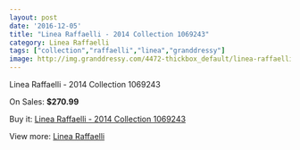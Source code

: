 ```yaml
---
layout: post
date: '2016-12-05'
title: "Linea Raffaelli - 2014 Collection 1069243"
category: Linea Raffaelli
tags: ["collection","raffaelli","linea","granddressy"]
image: http://img.granddressy.com/4472-thickbox_default/linea-raffaelli-2014-collection-1069243.jpg
---
```

Linea Raffaelli - 2014 Collection 1069243

On Sales: **$270.99**
<a href="https://www.granddressy.com/en/linea-raffaelli/3823-linea-raffaelli-2014-collection-1069243.html"><amp-img layout="responsive" width="600" height="600" src="//img.granddressy.com/4472-thickbox_default/linea-raffaelli-2014-collection-1069243.jpg" alt="Linea Raffaelli - 2014 Collection 1069243 0" /></a>

Buy it: [Linea Raffaelli - 2014 Collection 1069243](https://www.granddressy.com/en/linea-raffaelli/3823-linea-raffaelli-2014-collection-1069243.html "Linea Raffaelli - 2014 Collection 1069243")

View more: [Linea Raffaelli](https://www.granddressy.com/en/118-linea-raffaelli "Linea Raffaelli")